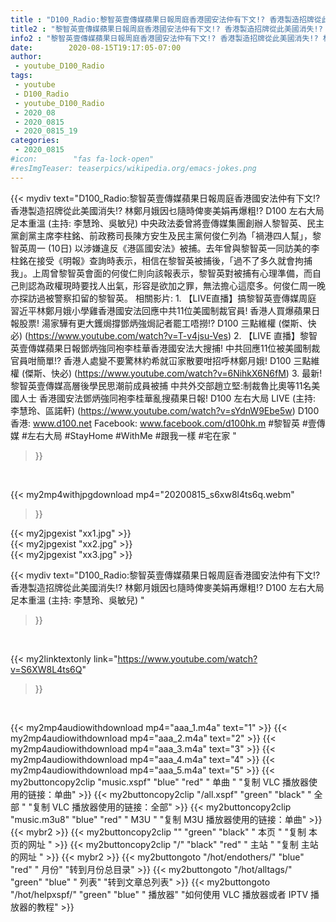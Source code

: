 ```yaml
---
title : "D100_Radio:黎智英壹傳媒蘋果日報周庭香港國安法仲有下文!? 香港製造招牌從此美國消失!? 林鄭月娥因乜隨時俾麥美娟再爆粗!? D100 左右大局 足本重溫 (主持: 李慧玲、吳敏兒) "
title2 : "黎智英壹傳媒蘋果日報周庭香港國安法仲有下文!? 香港製造招牌從此美國消失!? 林鄭月娥因乜隨時俾麥美娟再爆粗!? D100 左右大局 足本重溫 (主持: 李慧玲、吳敏兒) "
info2 : "黎智英壹傳媒蘋果日報周庭香港國安法仲有下文!? 香港製造招牌從此美國消失!? 林鄭月娥因乜隨時俾麥美娟再爆粗!? D100 左右大局 足本重溫 (主持: 李慧玲、吳敏兒)    中央政法委曾將壹傳媒集團創辦人黎智英、民主黨創黨主席李柱銘、前政務司長陳方安生及民主黨何俊仁列為「禍港四人幫」，黎智英周一 (10日) 以涉嫌違反《港區國安法》被捕。去年曾與黎智英一同訪美的李柱銘在接受《明報》查詢時表示，相信在黎智英被捕後，「過不了多久就會拘捕我」。上周曾黎智英會面的何俊仁則向該報表示，黎智英對被捕有心理準備，而自己則認為政權現時要找人出氣，形容是欲加之罪，無法擔心這麼多。何俊仁周一晚亦探訪過被警察扣留的黎智英。  相關影片: 1. 【LIVE直播】搞黎智英壹傳媒周庭 習近平林鄭月娥小學雞香港國安法回應中共11位美國制裁官員! 香港人買爆蘋果日報股票! 湯家驊有更大鑊焗撐鄧炳強焗記者罷工唔撈!? D100 三點維權 (傑斯、快必) (https://www.youtube.com/watch?v=T-v4jsu-Ves) 2. 【LIVE 直播】黎智英壹傳媒蘋果日報鄧炳強同袍李桂華香港國安法大搜捕! 中共回應11位被美國制裁官員咁簡單!? 香港人處變不要驚林約希就冚家散要咁招呼林鄭月娥!  D100 三點維權 (傑斯、快必) (https://www.youtube.com/watch?v=6NihkX6N6fM) 3. 最新! 黎智英壹傳媒高層後學民思潮前成員被捕 中共外交部趙立堅:制裁魯比奧等11名美國人士 香港國安法鄧炳強同袍李桂華亂搜蘋果日報!  D100 左右大局 LIVE (主持: 李慧玲、區諾軒) (https://www.youtube.com/watch?v=sYdnW9Ebe5w)  D100 香港: www.d100.net  Facebook: www.facebook.com/d100hk.m  #黎智英 #壹傳媒 #左右大局 #StayHome #WithMe #跟我一樣 #宅在家 "
date:        2020-08-15T19:17:05-07:00
author:
 - youtube_D100_Radio
tags:
 - youtube
 - D100_Radio
 - youtube_D100_Radio
 - 2020_08
 - 2020_0815
 - 2020_0815_19
categories:
 - 2020_0815
#icon:        "fas fa-lock-open"
#resImgTeaser: teaserpics/wikipedia.org/emacs-jokes.png
---
```


{{< mydiv text="D100_Radio:黎智英壹傳媒蘋果日報周庭香港國安法仲有下文!? 香港製造招牌從此美國消失!? 林鄭月娥因乜隨時俾麥美娟再爆粗!? D100 左右大局 足本重溫 (主持: 李慧玲、吳敏兒)    中央政法委曾將壹傳媒集團創辦人黎智英、民主黨創黨主席李柱銘、前政務司長陳方安生及民主黨何俊仁列為「禍港四人幫」，黎智英周一 (10日) 以涉嫌違反《港區國安法》被捕。去年曾與黎智英一同訪美的李柱銘在接受《明報》查詢時表示，相信在黎智英被捕後，「過不了多久就會拘捕我」。上周曾黎智英會面的何俊仁則向該報表示，黎智英對被捕有心理準備，而自己則認為政權現時要找人出氣，形容是欲加之罪，無法擔心這麼多。何俊仁周一晚亦探訪過被警察扣留的黎智英。  相關影片: 1. 【LIVE直播】搞黎智英壹傳媒周庭 習近平林鄭月娥小學雞香港國安法回應中共11位美國制裁官員! 香港人買爆蘋果日報股票! 湯家驊有更大鑊焗撐鄧炳強焗記者罷工唔撈!? D100 三點維權 (傑斯、快必) (https://www.youtube.com/watch?v=T-v4jsu-Ves) 2. 【LIVE 直播】黎智英壹傳媒蘋果日報鄧炳強同袍李桂華香港國安法大搜捕! 中共回應11位被美國制裁官員咁簡單!? 香港人處變不要驚林約希就冚家散要咁招呼林鄭月娥!  D100 三點維權 (傑斯、快必) (https://www.youtube.com/watch?v=6NihkX6N6fM) 3. 最新! 黎智英壹傳媒高層後學民思潮前成員被捕 中共外交部趙立堅:制裁魯比奧等11名美國人士 香港國安法鄧炳強同袍李桂華亂搜蘋果日報!  D100 左右大局 LIVE (主持: 李慧玲、區諾軒) (https://www.youtube.com/watch?v=sYdnW9Ebe5w)  D100 香港: www.d100.net  Facebook: www.facebook.com/d100hk.m  #黎智英 #壹傳媒 #左右大局 #StayHome #WithMe #跟我一樣 #宅在家 "
>}}
<br>


{{< my2mp4withjpgdownload mp4="20200815_s6xw8l4ts6q.webm"
>}}

{{< my2jpgexist "xx1.jpg" >}}<br>
{{< my2jpgexist "xx2.jpg" >}}<br>
{{< my2jpgexist "xx3.jpg" >}}<br>



{{< mydiv text="D100_Radio:黎智英壹傳媒蘋果日報周庭香港國安法仲有下文!? 香港製造招牌從此美國消失!? 林鄭月娥因乜隨時俾麥美娟再爆粗!? D100 左右大局 足本重溫 (主持: 李慧玲、吳敏兒) "
>}}
<br>

{{< my2linktextonly link="https://www.youtube.com/watch?v=S6XW8L4ts6Q"
>}}


<br>

{{< my2mp4audiowithdownload mp4="aaa_1.m4a"    text="1" >}}
{{< my2mp4audiowithdownload mp4="aaa_2.m4a"    text="2" >}}
{{< my2mp4audiowithdownload mp4="aaa_3.m4a"    text="3" >}}
{{< my2mp4audiowithdownload mp4="aaa_4.m4a"    text="4" >}}
{{< my2mp4audiowithdownload mp4="aaa_5.m4a"    text="5" >}}
{{< my2buttoncopy2clip "music.xspf"        "blue"   "red"    " 单曲 "  "复制 VLC 播放器使用的链接：单曲" >}} {{< my2buttoncopy2clip "/all.xspf"         "green"  "black"  " 全部 "  "复制 VLC 播放器使用的链接：全部" >}} {{< my2buttoncopy2clip "music.m3u8"        "blue"   "red"    " M3U  "    "复制 M3U 播放器使用的链接：单曲" >}} {{< mybr2 >}} {{< my2buttoncopy2clip ""                  "green"  "black"  " 本页 "    "复制 本页的网址 " >}} {{< my2buttoncopy2clip "/"                 "black"  "red"    " 主站 "    "复制 主站的网址 " >}} {{< mybr2 >}} {{< my2buttongoto      "/hot/endothers/"   "blue"   "red"    " 月份"   "转到月份总目录" >}} {{< my2buttongoto      "/hot/alltags/"     "green"  "blue"   " 列表"   "转到文章总列表" >}} {{< my2buttongoto      "/hot/helpxspf/"    "green"  "blue"   " 播放器" "如何使用 VLC 播放器或者 IPTV 播放器的教程" >}} 
